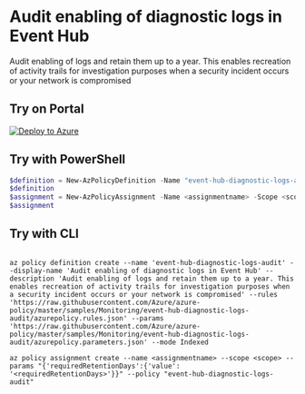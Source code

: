 # Audit enabling of diagnostic logs in Event Hub

Audit enabling of logs and retain them up to a year. This enables recreation of activity trails for investigation purposes when a security incident occurs or your network is compromised

## Try on Portal

[![Deploy to Azure](http://azuredeploy.net/deploybutton.png)](https://portal.azure.com/#blade/Microsoft_Azure_Policy/CreatePolicyDefinitionBlade/uri/https%3A%2F%2Fraw.githubusercontent.com%2FAzure%2Fazure-policy%2Fmaster%2Fsamples%2FMonitoring%2Fevent-hub-diagnostic-logs-audit%2Fazurepolicy.json)

## Try with PowerShell

````powershell
$definition = New-AzPolicyDefinition -Name "event-hub-diagnostic-logs-audit" -DisplayName "Audit enabling of diagnostic logs in Event Hub" -description "Audit enabling of logs and retain them up to a year. This enables recreation of activity trails for investigation purposes when a security incident occurs or your network is compromised" -Policy 'https://raw.githubusercontent.com/Azure/azure-policy/master/samples/Monitoring/event-hub-diagnostic-logs-audit/azurepolicy.rules.json' -Parameter 'https://raw.githubusercontent.com/Azure/azure-policy/master/samples/Monitoring/event-hub-diagnostic-logs-audit/azurepolicy.parameters.json' -Mode Indexed
$definition
$assignment = New-AzPolicyAssignment -Name <assignmentname> -Scope <scope> -requiredRetentionDays <requiredRetentionDays> -PolicyDefinition $definition
$assignment 
````

## Try with CLI

````cli

az policy definition create --name 'event-hub-diagnostic-logs-audit' --display-name 'Audit enabling of diagnostic logs in Event Hub' --description 'Audit enabling of logs and retain them up to a year. This enables recreation of activity trails for investigation purposes when a security incident occurs or your network is compromised' --rules 'https://raw.githubusercontent.com/Azure/azure-policy/master/samples/Monitoring/event-hub-diagnostic-logs-audit/azurepolicy.rules.json' --params 'https://raw.githubusercontent.com/Azure/azure-policy/master/samples/Monitoring/event-hub-diagnostic-logs-audit/azurepolicy.parameters.json' --mode Indexed

az policy assignment create --name <assignmentname> --scope <scope> --params "{'requiredRetentionDays':{'value': '<requiredRetentionDays>'}}" --policy "event-hub-diagnostic-logs-audit" 

````
